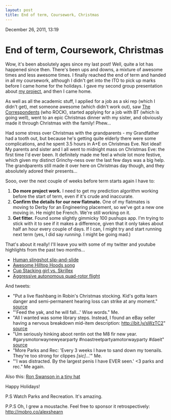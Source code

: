 ```yaml
---
layout: post
title: End of term, Coursework, Christmas
---
```


December 26, 2011, 13:19

# End of term, Coursework, Christmas #

Wow, it's been absolutely ages since my last post! Well, quite a lot has happened since then. There's been ups and downs, a mixture of awesome times and less awesome times. I finally reached the end of term and handed in all my coursework, although I didn't get into the ITO to pick up marks before I came home for the holidays. I gave my second group presentation about [my project](http://shearn89.com/project/), and then I came home.

As well as all the academic stuff, I applied for a job as a ski rep (which I didn't get), met someone awesome (which didn't work out), saw [The Correspondents](http://thecorrespondents.co.uk/) (who ROCK), started applying for a job with BT (which is going well), went to an epic Christmas dinner with my sister, and obviously made it through Christmas with the family! Phew...

Had some stress over Christmas with the grandparents - my Grandfather had a tooth out, but because he's getting quite elderly there were some complications, and he spent 3.5 hours in A+E on Christmas Eve. Not ideal! My parents and sister and I all went to midnight mass on Christmas Eve: the first time I'd ever been. It definitely made me feel a whole lot more festive, which given my distinct Grinchy-ness over the last few days was a big help. The grandparents still made it over here on Christmas day though, and they absolutely adored their presents...

Sooo, over the next couple of weeks before term starts again I have to:
1. **Do more project work.** I need to get my prediction algorithm working before the start of term, even if it's crude and inaccurate.
2. **Confirm the details for our new flatmate.** One of my flatmates is moving to Derby for an Engineering placement, so we've got a new one moving in. He might be French. We're still working on it.
3. **Get fitter.** Found some slightly gimmicky 100 pushups app. I'm trying to stick with it to see if it makes a difference, given that it only takes about half an hour every couple of days. If I can, I might try and start running next term (yes, I did say *running*. I might be going mad.)

That's about it really! I'll leave you with some of my twitter and youtube highlights from the past two months...
* [Human slingshot slip-and-slide](http://www.youtube.com/watch?v=ShFAeNdiEiA)
* [Awesome Hilltop Hoods song](http://www.youtube.com/watch?v=AVkoj35YD2s)
* [Cup Stacking girl vs. Skrillex](http://www.youtube.com/watch?v=PapG53eIM1M)
* [Aggressive autonomous quad-rotor flight](http://www.youtube.com/watch?v=MvRTALJp8DM)

And tweets:
* "Put a live flashbang in Robin's Christmas stocking. Kid's gotta learn danger and semi-permanent hearing loss can strike at any moment." [source](https://twitter.com/#!/God_Damn_Batman/status/150661565287370752)
* "'Feed the yak, and he will fall...' Wise words." Me.
* "All I wanted was some library steps. Instead, I found an eBay seller having a nervous breakdown mid-item description: http://bit.ly/sWzTC2" [source](https://twitter.com/#!/katbrown82/status/138645663868129280)
* "Um seriously hinking aboot rentin oot the M8 fir new year. #garysmotorwaynewyearparty #noastreetpartyamotorwayparty #daeit" [source](https://twitter.com/#!/GARYTANK/status/149553240386711552)
* "More Parks and Rec: 'Every 3 weeks I have to sand down my toenails. They're too strong for clippes *[sic]*...'" Me.
* "'I was distracted. By the largest penis I have EVER seen.' <3 parks and rec." Me again.

Also this: [Ron Swanson in a tiny hat](http://nymag.com/daily/entertainment/2011/05/ron_swanson_tiny_hat_gif.html)

Happy Holidays!

P.S
Watch Parks and Recreation. It's amazing.

P.P.S
Oh, I grew a moustache. Feel free to sponsor it retrospectively: http://mobro.co/alexshearn
